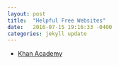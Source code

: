 ```yaml
---
layout: post
title:  "Helpful Free Websites"
date:   2016-07-15 19:16:33 -0400
categories: jekyll update
---
```

<ul>
<li><a href="https://www.khanacademy.org/">Khan Academy</a></li>
</ul>

